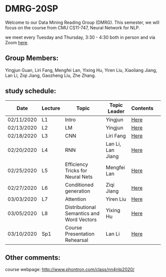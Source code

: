 # DMRG-20SP
Welcome to our Data Mining Reading Group (DMRG). This semester, we will focus on the course from CMU CS11-747, Neural Network for NLP.

we meet every Tuesday and Thursday, 3:30 - 4:30 both in person and via Zoom [here](https://zoom.us/j/400853409). 

## Group Members:
Yingjun Guan, Liri Fang, Mengfei Lan, Yixing Hu, Yiren Liu, Xiaoliang Jiang, Lan Li, Ziqi Jiang, Gaozheng Liu, Zhe Zhang.

## study schedule:

| Date       | Lecture | Topic | Topic Leader      | Contents |   |
|------------|---------|-------|-------------------|----------|---|
| 02/11/2020 |    L1   | Intro | Yingjun           | [Here](https://github.com/uiuc-dm-group/DMRG-20SP/tree/master/l1) |   |
| 02/13/2020 |    L2   | LM    | Yingjun           | [Here](https://github.com/uiuc-dm-group/DMRG-20SP/tree/master/l2) |   |
| 02/18/2020 |    L3   | CNN   | Liri Fang         | [Here](https://github.com/uiuc-dm-group/DMRG-20SP/tree/master/l3) |   |
| 02/20/2020 |    L4   | RNN   | Lan Li, Lan Jiang | [Here](https://github.com/uiuc-dm-group/DMRG-20SP/tree/master/l4) |   |
| 02/25/2020 |    L5   | Efficiency Tricks for Neural Nets  | Mengfei Lan | [Here](https://github.com/uiuc-dm-group/DMRG-20SP/tree/master/l5) |   |
| 02/27/2020 |    L6   | Conditioned generation | Ziqi Jiang | [Here](https://github.com/uiuc-dm-group/DMRG-20SP/tree/master/l6) |   |
| 03/03/2020 |    L7   | Attention | Yiren Liu | [Here](https://github.com/uiuc-dm-group/DMRG-20SP/tree/master/l7) |   |
| 03/05/2020 |    L8   | Distributional Semantics and Word Vectors  | Yixing Hu | [Here](https://github.com/uiuc-dm-group/DMRG-20SP/tree/master/l8) |   |
| 03/10/2020 |    Sp1  | Course Presentation Rehearsal  | Lan Li | [Here](https://github.com/uiuc-dm-group/DMRG-20SP/tree/master/sp1) |   |

## Other comments:
course webpage: http://www.phontron.com/class/nn4nlp2020/
